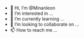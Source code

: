 - 👋 Hi, I’m @Minanleon
- 👀 I’m interested in ...
- 🌱 I’m currently learning ...
- 💞️ I’m looking to collaborate on ...
- 📫 How to reach me ...

<!---
Minanleon/Minanleon is a ✨ special ✨ repository because its `README.md` (this file) appears on your GitHub profile.
You can click the Preview link to take a look at your changes.
--->
